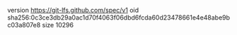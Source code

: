 version https://git-lfs.github.com/spec/v1
oid sha256:0c3ce3db29a0ac1d70f4063f06dbd6fcda60d23478661e4e48abe9bc03a807e8
size 10296
